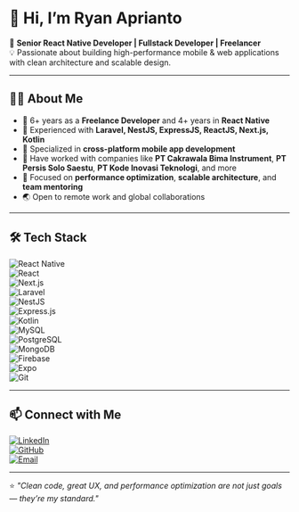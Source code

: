 # 👋 Hi, I’m Ryan Aprianto  

🚀 **Senior React Native Developer | Fullstack Developer | Freelancer**  
💡 Passionate about building high-performance mobile & web applications with clean architecture and scalable design.  

---

## 🧑‍💻 About Me  
- 💼 6+ years as a **Freelance Developer** and 4+ years in **React Native**  
- 🔧 Experienced with **Laravel, NestJS, ExpressJS, ReactJS, Next.js, Kotlin**  
- 📱 Specialized in **cross-platform mobile app development**  
- 🏢 Have worked with companies like **PT Cakrawala Bima Instrument**, **PT Persis Solo Saestu**, **PT Kode Inovasi Teknologi**, and more  
- 🎯 Focused on **performance optimization**, **scalable architecture**, and **team mentoring**  
- 🌏 Open to remote work and global collaborations  

---

## 🛠️ Tech Stack  
![React Native](https://img.shields.io/badge/React_Native-20232A?style=for-the-badge&logo=react&logoColor=61DAFB)  
![React](https://img.shields.io/badge/React-20232A?style=for-the-badge&logo=react&logoColor=61DAFB)  
![Next.js](https://img.shields.io/badge/Next.js-000000?style=for-the-badge&logo=next.js&logoColor=white)  
![Laravel](https://img.shields.io/badge/Laravel-FF2D20?style=for-the-badge&logo=laravel&logoColor=white)  
![NestJS](https://img.shields.io/badge/NestJS-E0234E?style=for-the-badge&logo=nestjs&logoColor=white)  
![Express.js](https://img.shields.io/badge/Express.js-000000?style=for-the-badge&logo=express&logoColor=white)  
![Kotlin](https://img.shields.io/badge/Kotlin-0095D5?style=for-the-badge&logo=kotlin&logoColor=white)  
![MySQL](https://img.shields.io/badge/MySQL-4479A1?style=for-the-badge&logo=mysql&logoColor=white)  
![PostgreSQL](https://img.shields.io/badge/PostgreSQL-316192?style=for-the-badge&logo=postgresql&logoColor=white)  
![MongoDB](https://img.shields.io/badge/MongoDB-4EA94B?style=for-the-badge&logo=mongodb&logoColor=white)  
![Firebase](https://img.shields.io/badge/Firebase-ffca28?style=for-the-badge&logo=firebase&logoColor=black)  
![Expo](https://img.shields.io/badge/Expo-000020?style=for-the-badge&logo=expo&logoColor=white)  
![Git](https://img.shields.io/badge/Git-F05032?style=for-the-badge&logo=git&logoColor=white)  

---

## 📫 Connect with Me  
[![LinkedIn](https://img.shields.io/badge/LinkedIn-0A66C2?style=for-the-badge&logo=linkedin&logoColor=white)](https://linkedin.com/in/ryanap7)  
[![GitHub](https://img.shields.io/badge/GitHub-181717?style=for-the-badge&logo=github&logoColor=white)](https://github.com/ryanap7)  
[![Email](https://img.shields.io/badge/Email-D14836?style=for-the-badge&logo=gmail&logoColor=white)](mailto:ryanaprianto7@gmail.com)  

---

⭐️ _"Clean code, great UX, and performance optimization are not just goals — they’re my standard."_  
